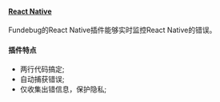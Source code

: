 #### [React Native](https://facebook.github.io/react-native/)

Fundebug的React Native插件能够实时监控React Native的错误。

#### 插件特点

  * 两行代码搞定;
  * 自动捕获错误;
  * 仅收集出错信息，保护隐私;
